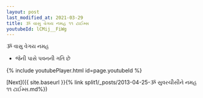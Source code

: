 ```yaml
---
layout: post
last_modified_at: 2021-03-29
title: ૐ વાસુ વેગય નમહ ૧૧ ટાઈમ્સ
youtubeId: lCMij__FiWg
---
```

 
 
 ૐ વાસુ વેગય નમહ  
 
 -  જેની પાસે પવનની ગતિ છે 
 
  
 
  
 
 
 
 
 
 


{% include youtubePlayer.html id=page.youtubeId %}
 
[Next]({{ site.baseurl }}{% link  split1/_posts/2013-04-25-ૐ સુવરચીસીને નમહ ૧૧ ટાઈમ્સ.md%})
 
